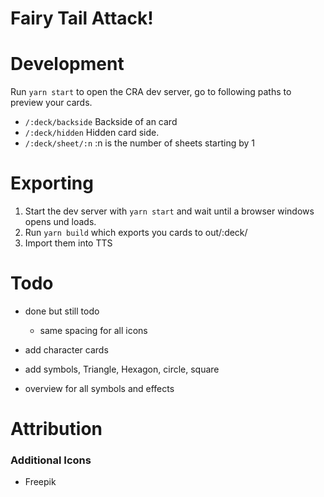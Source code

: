 # Fairy Tail Attack!

# Development
Run `yarn start` to open the CRA dev server, go to following paths to preview your cards.
- `/:deck/backside` Backside of an card
- `/:deck/hidden` Hidden card side.
- `/:deck/sheet/:n` :n is the number of sheets starting by 1

# Exporting
1. Start the dev server with `yarn start` and wait until a browser windows opens und loads.
2. Run `yarn build` which exports you cards to out/:deck/
3. Import them into TTS

# Todo

- done but still todo
    - same spacing for all icons
    
- add character cards
- add symbols, Triangle,  Hexagon, circle, square
- overview for all symbols and effects

# Attribution

### Additional Icons
- Freepik

